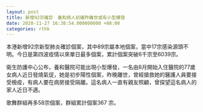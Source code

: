 ```yaml
---
layout: post
title: 新增92宗確診　養和病人初確昨離世或有小型爆發
date: 2020-11-27 16:38:54.000000000 +08:00
categories: rthk
---
```


本港新增92宗新型肺炎確診個案，其中89宗屬本地個案，當中17宗感染源頭不明。今日是第四波疫情以來單日最多個案，累計個案突破6千宗至6039宗。

衞生防護中心公布，養和醫院可能出現小型爆發，一名由8月開始入住醫院的77歲女病人近日發燒氣促，她是初步陽性個案，昨晚離世，曾經搶救她的醫護人員要接受檢疫，有病人要在病房接受隔離。這名病人一直有親友照顧，曾探望這名病人的家人近日不適。

歌舞群組再多58宗個案，群組累計個案367 宗。
